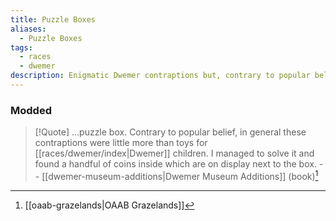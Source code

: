 ```yaml
---
title: Puzzle Boxes
aliases:
  - Puzzle Boxes
tags:
  - races
  - dwemer
description: Enigmatic Dwemer contraptions but, contrary to popular belief, most likely merely children's playthings.
---
```

### Modded
> [!Quote]
> ...puzzle box. Contrary to popular belief, in general these contraptions were little more than toys for [[races/dwemer/index|Dwemer]] children. I managed to solve it and found a handful of coins inside which are on display next to the box.
> -- [[dwemer-museum-additions|Dwemer Museum Additions]] (book)[^1]

[^1]: [[oaab-grazelands|OAAB Grazelands]]